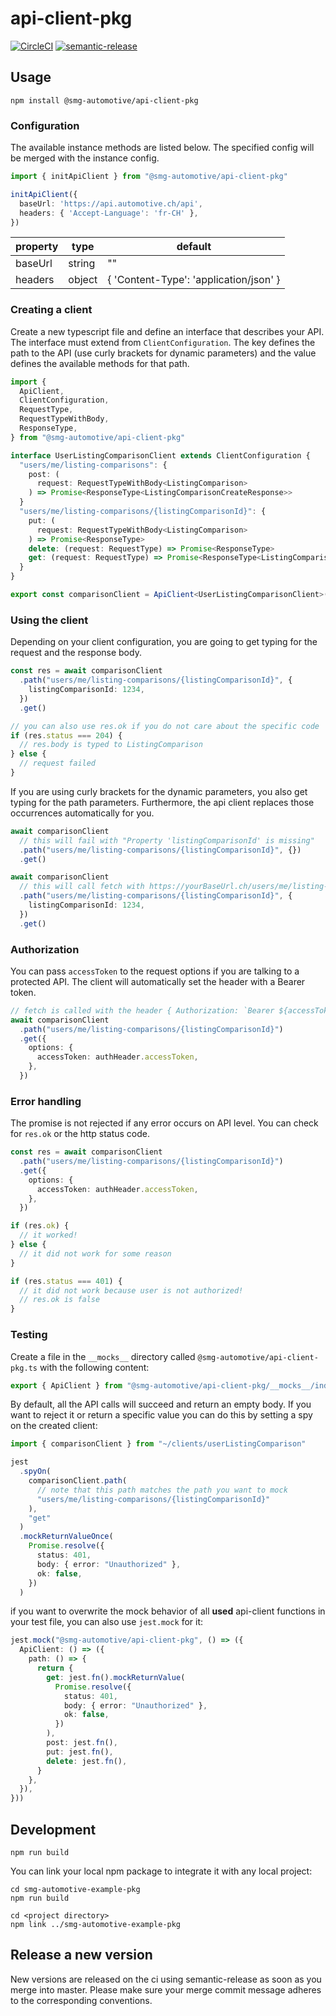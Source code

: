# api-client-pkg

[![CircleCI](https://circleci.com/gh/smg-automotive/api-client-pkg/tree/main.svg?style=svg&circle-token=c183f151fea3c74453cf8dd962d31e115906a300)](https://circleci.com/gh/smg-automotive/example-pkg/tree/main)
[![semantic-release](https://img.shields.io/badge/%20%20%F0%9F%93%A6%F0%9F%9A%80-semantic--release-e10079.svg)](https://github.com/semantic-release/semantic-release)

## Usage

```
npm install @smg-automotive/api-client-pkg
```

### Configuration

The available instance methods are listed below. The specified config will be merged with the instance config.

````typescript
import { initApiClient } from "@smg-automotive/api-client-pkg"

initApiClient({
  baseUrl: 'https://api.automotive.ch/api',
  headers: { 'Accept-Language': 'fr-CH' },
})
````

| property | type   | default                                   |
|----------|--------|-------------------------------------------|
| baseUrl  | string | ""                                        |
| headers  | object | {  'Content-Type':  'application/json' }  |

### Creating a client

Create a new typescript file and define an interface that describes your API. The interface must extend
from `ClientConfiguration`. The key defines the path to the API (use curly brackets for dynamic parameters) and the
value defines the available methods for that path.

```typescript
import {
  ApiClient,
  ClientConfiguration,
  RequestType,
  RequestTypeWithBody,
  ResponseType,
} from "@smg-automotive/api-client-pkg"

interface UserListingComparisonClient extends ClientConfiguration {
  "users/me/listing-comparisons": {
    post: (
      request: RequestTypeWithBody<ListingComparison>
    ) => Promise<ResponseType<ListingComparisonCreateResponse>>
  }
  "users/me/listing-comparisons/{listingComparisonId}": {
    put: (
      request: RequestTypeWithBody<ListingComparison>
    ) => Promise<ResponseType>
    delete: (request: RequestType) => Promise<ResponseType>
    get: (request: RequestType) => Promise<ResponseType<ListingComparison>>
  }
}

export const comparisonClient = ApiClient<UserListingComparisonClient>()
```

### Using the client

Depending on your client configuration, you are going to get typing for the request and the response body.

```typescript
const res = await comparisonClient
  .path("users/me/listing-comparisons/{listingComparisonId}", {
    listingComparisonId: 1234,
  })
  .get()

// you can also use res.ok if you do not care about the specific code
if (res.status === 204) {
  // res.body is typed to ListingComparison
} else {
  // request failed
}
```

If you are using curly brackets for the dynamic parameters, you also get typing for the path parameters. Furthermore,
the api client replaces those occurrences automatically for you.

```typescript
await comparisonClient
  // this will fail with "Property 'listingComparisonId' is missing"
  .path("users/me/listing-comparisons/{listingComparisonId}", {})
  .get()

await comparisonClient
  // this will call fetch with https://yourBaseUrl.ch/users/me/listing-comparisons/1234
  .path("users/me/listing-comparisons/{listingComparisonId}", {
    listingComparisonId: 1234,
  })
  .get()
```

### Authorization

You can pass `accessToken` to the request options if you are talking to a protected API. The client will automatically
set the header with a Bearer token.

````typescript
// fetch is called with the header { Authorization: `Bearer ${accessToken}` }
await comparisonClient
  .path("users/me/listing-comparisons/{listingComparisonId}")
  .get({
    options: {
      accessToken: authHeader.accessToken,
    },
  })
````

### Error handling

The promise is not rejected if any error occurs on API level. You can check for `res.ok` or the http status code.

````typescript
const res = await comparisonClient
  .path("users/me/listing-comparisons/{listingComparisonId}")
  .get({
    options: {
      accessToken: authHeader.accessToken,
    },
  })

if (res.ok) {
  // it worked!
} else {
  // it did not work for some reason
}

if (res.status === 401) {
  // it did not work because user is not authorized!
  // res.ok is false
}
````

### Testing

Create a file in the `__mocks__` directory called `@smg-automotive/api-client-pkg.ts` with the following content:

````typescript
export { ApiClient } from "@smg-automotive/api-client-pkg/__mocks__/index"
````

By default, all the API calls will succeed and return an empty body. If you want to reject it or return a specific value
you can do this by setting a spy on the created client:

````typescript
import { comparisonClient } from "~/clients/userListingComparison"

jest
  .spyOn(
    comparisonClient.path(
      // note that this path matches the path you want to mock
      "users/me/listing-comparisons/{listingComparisonId}"
    ),
    "get"
  )
  .mockReturnValueOnce(
    Promise.resolve({
      status: 401,
      body: { error: "Unauthorized" },
      ok: false,
    })
  )
````

if you want to overwrite the mock behavior of all **used** api-client functions in your test file, you can also
use `jest.mock` for it:

````typescript
jest.mock("@smg-automotive/api-client-pkg", () => ({
  ApiClient: () => ({
    path: () => {
      return {
        get: jest.fn().mockReturnValue(
          Promise.resolve({
            status: 401,
            body: { error: "Unauthorized" },
            ok: false,
          })
        ),
        post: jest.fn(),
        put: jest.fn(),
        delete: jest.fn(),
      }
    },
  }),
}))
````

## Development

```
npm run build
```

You can link your local npm package to integrate it with any local project:

```
cd smg-automotive-example-pkg
npm run build

cd <project directory>
npm link ../smg-automotive-example-pkg
```

## Release a new version

New versions are released on the ci using semantic-release as soon as you merge into master. Please make sure your merge
commit message adheres to the corresponding conventions.
